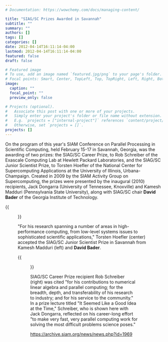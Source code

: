 ```yaml
---
# Documentation: https://wowchemy.com/docs/managing-content/

title: "SIAG/SC Prizes Awarded in Savannah"
subtitle: ""
summary: ""
authors: []
tags: []
categories: []
date: 2012-04-14T16:11:14-04:00
lastmod: 2012-04-14T16:11:14-04:00
featured: false
draft: false

# Featured image
# To use, add an image named `featured.jpg/png` to your page's folder.
# Focal points: Smart, Center, TopLeft, Top, TopRight, Left, Right, BottomLeft, Bottom, BottomRight.
image:
  caption: ""
  focal_point: ""
  preview_only: false

# Projects (optional).
#   Associate this post with one or more of your projects.
#   Simply enter your project's folder or file name without extension.
#   E.g. `projects = ["internal-project"]` references `content/project/deep-learning/index.md`.
#   Otherwise, set `projects = []`.
projects: []
---
```


On the program of this year's SIAM Conference on Parallel Processing in Scientific Computing, held February 15-17 in Savannah, Georgia, was the awarding of two prizes: the SIAG/SC Career Prize, to Rob Schreiber of the Exascale Computing Lab at Hewlett Packard Laboratories, and the SIAG/SC Junior Scientist Prize, to Torsten Hoefler of the National Center for Supercomputing Applications at the University of Illinois, Urbana-Champaign. Created in 2009 by the SIAM Activity Group on Supercomputing, the prizes were presented by the inaugural (2010) recipients, Jack Dongarra (University of Tennessee, Knoxville) and Kamesh Madduri (Pennsylvania State University), along with SIAG/SC chair **David Bader** of the Georgia Institute of Technology.

{{<figure src="img1.jpg">}}

"For his research spanning a number of areas in high-performance computing, from low-level systems issues to sophisticated scientific applications," Torsten Hoefler (center) accepted the SIAG/SC Junior Scientist Prize in Savannah from Kamesh Madduri (left) and **David Bader**.


{{<figure src="img2.jpg">}}

SIAG/SC Career Prize recipient Rob Schreiber (right) was cited "for his contributions to numerical linear algebra and parallel computing; for the breadth, depth, and transferability of his research to industry; and for his service to the community." In a prize lecture titled "It Seemed Like a Good Idea at the Time," Schreiber, who is shown here with Jack Dongarra, reflected on his career-long effort "to make very fast, very parallel computing work for solving the most difficult problems science poses."



https://archive.siam.org/news/news.php?id=1969

